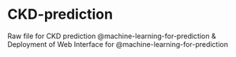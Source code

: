 # CKD-prediction
Raw file for CKD prediction @machine-learning-for-prediction
&
Deployment of Web Interface for @machine-learning-for-prediction
